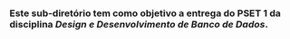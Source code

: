### Este sub-diretório tem como objetivo a entrega do PSET 1 da disciplina *Design e Desenvolvimento de Banco de Dados*.
